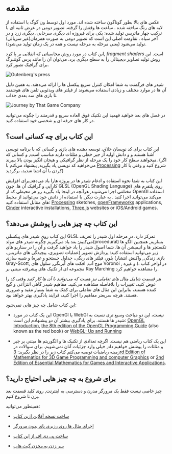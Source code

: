 # مقدمه

<canvas id="custom" class="canvas" data-fragment-url="cmyk-halftone.frag" data-textures="vangogh.jpg" width="700px" height="320px"></canvas>

عکس های بالا بطور گوناگون ساخته شده اند. مورد اول توسط ون گوگ با استفاده از لایه های رنگ ساخته شده . ساعت ها وقتش را گرفته. تصویر دومی در عرض ثانیه ای با ترکیب چهار ماتریس تولید شده: یکی برای فیروزه ای دیگری سرخابی، دیگری زرد و در آخر سیاه . تفاومت اصلی این است که تصویر دومی به صورت همزمان(غیر سریالی) تولید می‌شود (یعنی مرحله به مرحله نیست و همه در یک زمان تولید می‌شود).

این کتاب در مورد روش محاسباتی که انقلابی بر پا کرد, *fragment shaders* است. این روش تولید تصاویر دیجیتالی را به سطح دیگری برد. می‌توان آن را مانند پرس گوتنبرگ برای گرافیک تصور کرد. 

![Gutenberg's press](gutenpress.jpg)

شیدر های فرگمنت به شما امکان کنترل سریع پیکسل ها را ارائه می‌دهند. به همین دلیل آن ها در موارد مختلف و زیادی استفاده می‌شوند از فیلتر های ویدئویی  تلفن های هوشنمد تا بازی های سه بعدی جذاب. 

![Journey by That Game Company](journey.jpg)

در فصل های بعد خواهید فهمید این تکنیک فوق العاده سریع و قدرمتند را چگونه می‌توانید در کار های حرفه ای و شخصی خود استفاده کنید.

## این کتاب برای چه کسانی است؟

این کتاب برای کد نویسان خلاق، توسعه دهنده های بازی و کسانی که با برنامه نویسی آشنا هستند و و دانش اولیه از جبر خطی و مثلثات دارند مناسب است, و کسانی که میخواهند سطح کار خود را یک مرحله از نظر گرافیکی و هیجان انگیز بودن بالا بببرند. (اگر می‌خواهید کد نویسی یاد بگیرید, پیشنهاد می‌کنم با [Processing](https://processing.org/) شروع کنید و وقتی با کار کردن با آن اشنا شدید، برگردید)

 این کتاب به شما نحوه استفاده و ادغام شیدر ها در پروژه هارا  یاد می‌دهد,برای افزایش کارایی و گرافیک آن ها. چون GLSL (OpenGL Shading Language) روی پلتفرم های مختلفی اجرا می‌شوند, هرآنچه در اینجا یاد بگیرید رو هر محیطی که از OpenGl استفاده می‌کند می‌توانید اجرا کنید . به عبارت دیگر, با استفاده از دانش خود می‌توانید از محیط های مقابل استفاده کنید: [Processing](https://processing.org/) sketches, [openFrameworks](http://openframeworks.cc/) applications, [Cinder](http://libcinder.org/) interactive installations, [Three.js](http://threejs.org/) websites or iOS/Android games.

## این کتاب چه چیز هایی را پوشش می‌دهد؟

این کتاب روی شیدر های پیکسلی GLSL تمرکز دارد. در مرحله اول شیدر را تعریف می‌کنیم; بعد یاد می‌گیریم چگونه شیدر های مولد(procedural) بسازیم, همچنین الگو ها تکستچر ها و انیمیشن آن ها. شما اصول شیدر را یاد خواهید گرفت و آن را در سناریو های زیر می‌توانید استفاده کنید: پردازش تصویر (عملیات تصویری، پیچیدگی های ماتریس، بلور، فیلتر های رنگی، جداول جستجو و غیره) و شبیه سازی (بازی زندگی, واکنش انتشار  Gray-Scott, موج آب, افکت های آبرنگی, سلول های Voronoi , و غیره.). در اواخر کتاب مجموعه ای از تکنیک های پیشرفته مبتنی بر Ray Marching را مشاهده خواهیم کرد.

*هر قسمت شامل مثال های تعاملی نیز هست که می‌توانید با آن ها کار کنید* وقتی کد را عوض کنید، تغییرات را بلافاصله مشاهده می‌کنید. مفاهیم شیدر گاهی انتزاعی و گیج کننده هستند، بنابراین این مثال های تعاملی برای کمک به شما بسیار مفید و ضروری هستند. هرچه سریعتر مفاهیم را اجرا کنید، فرایند یادگیری بهتر خواهد بود.

این کتاب شامل چه چیز هایی نمی‌شود:

* این یک کتاب در مورد OpenGl یا WebGl نیست، این دو مباحث وسیع تری نسبت به شیدر ها هستند. برای یادگیری بیشتر آن دو پیشنهادم این است:  [OpenGL Introduction](https://open.gl/introduction), [the 8th edition of the OpenGL Programming Guide](http://www.amazon.com/OpenGL-Programming-Guide-Official-Learning/dp/0321773039/ref=sr_1_1?s=books&ie=UTF8&qid=1424007417&sr=1-1&keywords=open+gl+programming+guide) (also known as the red book) or [WebGL: Up and Running](http://www.amazon.com/WebGL-Up-Running-Tony-Parisi/dp/144932357X/ref=sr_1_4?s=books&ie=UTF8&qid=1425147254&sr=1-4&keywords=webgl)

* این یک کتاب ریاضی هم نیست. اگرچه تعدادی از تکنیک ها و الگوریتم ها مبتنی بر جبر و مثلثات را پوشش خواهیم داد, خیلی وارد جزئیات آنان نمی‌شویم. برای سوالات در زمینه ریاضیات توصیه می‌کنم کتاب زیر را در نظر بگیرید: [3rd Edition of Mathematics for 3D Game Programming and computer Graphics](http://www.amazon.com/Mathematics-Programming-Computer-Graphics-Third/dp/1435458869/ref=sr_1_1?ie=UTF8&qid=1424007839&sr=8-1&keywords=mathematics+for+games) or [2nd Edition of Essential Mathematics for Games and Interactive Applications](http://www.amazon.com/Essential-Mathematics-Games-Interactive-Applications/dp/0123742978/ref=sr_1_1?ie=UTF8&qid=1424007889&sr=8-1&keywords=essentials+mathematics+for+developers).

## برای شروع به چه چیز هایی احتیاج دارید؟

چیز خاصی نیست فقط یک مرورگر مدرن و دسترسی به اینترنت, روی کلید قسمت بعد بزن تا شروع کنیم.

همینطور می‌توانید:

- [ساخت نسخه آفلاین ازین کتاب](https://thebookofshaders.com/appendix/00/)

- [اجرای مثال ها روی رزبری پای بدون مرورگر](https://thebookofshaders.com/appendix/01/)

- [ساخت پی دی اف از این کتاب](https://thebookofshaders.com/appendix/02/)

- [سر زدن به مخزن گیت هاب](https://github.com/patriciogonzalezvivo/thebookofshaders) 
